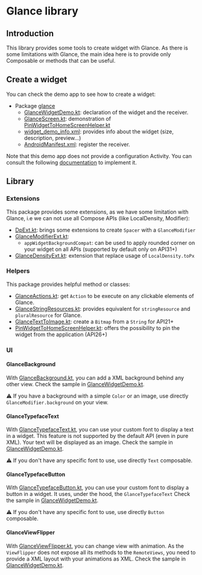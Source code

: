 # Glance library

## Introduction

This library provides some tools to create widget with Glance. As there is some limitations with
Glance, the main idea here is to provide only Composable or methods that can be useful.

## Create a widget

You can check the demo app to see how to create a widget:
- Package [glance](../app/src/main/kotlin/studio/lunabee/compose/demo/glance)
    - [GlanceWidgetDemo.kt](../app/src/main/kotlin/studio/lunabee/compose/demo/glance/GlanceWidgetDemo.kt): declaration of the widget and the receiver.
    - [GlanceScreen.kt](../app/src/main/kotlin/studio/lunabee/compose/demo/glance/GlanceScreen.kt): demonstration of [PinWidgetToHomeScreenHelper.kt](src/main/kotlin/studio/lunabee/compose/glance/helpers/PinWidgetToHomeScreenHelper.kt)
    - [widget_demo_info.xml](../app/src/main/res/xml/widget_demo_info.xml): provides info about the widget (size, description, preview...)
    - [AndroidManifest.xml](../app/src/main/AndroidManifest.xml): register the receiver.

Note that this demo app does not provide a configuration Activity. You can consult the following [documentation](https://developer.android.com/develop/ui/views/appwidgets/configuration) to implement it.

## Library

### Extensions

This package provides some extensions, as we have some limitation with Glance, i.e we can not use all Compose APIs (like LocalDensity, Modifier):
- [DpExt.kt](src/main/kotlin/studio/lunabee/compose/glance/extensions/DpExt.kt): brings some extensions to create `Spacer` with a `GlanceModifier`
- [GlanceModifierExt.kt](src/main/kotlin/studio/lunabee/compose/glance/extensions/GlanceModifierExt.kt):
    - `appWidgetBackgroundCompat`: can be used to apply rounded corner on your widget on all APIs (supported by default only on API31+)
- [GlanceDensityExt.kt](src/main/kotlin/studio/lunabee/compose/glance/extensions/GlanceDensityExt.kt): extension that replace usage of `LocalDensity.toPx`

### Helpers

This package provides helpful method or classes:
- [GlanceActions.kt](src/main/kotlin/studio/lunabee/compose/glance/helpers/GlanceActions.kt): get `Action` to be execute on any clickable elements of Glance.
- [GlanceStringResources.kt](src/main/kotlin/studio/lunabee/compose/glance/helpers/GlanceStringResources.kt): provides equivalent for `stringResource` and `pluralResource` for Glance.
- [GlanceTextToImage.kt](src/main/kotlin/studio/lunabee/compose/glance/helpers/GlanceTextToImage.kt): create a `Bitmap` from a `String` for API21+
- [PinWidgetToHomeScreenHelper.kt](src/main/kotlin/studio/lunabee/compose/glance/helpers/PinWidgetToHomeScreenHelper.kt): offers the possibility to pin the widget from the application (API26+)

### UI

#### GlanceBackground

With [GlanceBackground.kt](src/main/kotlin/studio/lunabee/compose/glance/ui/GlanceBackground.kt), you can add a XML background behind any other view. 
Check the sample in [GlanceWidgetDemo.kt](../app/src/main/kotlin/studio/lunabee/compose/demo/glance/GlanceWidgetDemo.kt).

⚠️ If you have a background with a simple `Color` or an image, use directly `GlanceModifier.background` on your view.

#### GlanceTypefaceText

With [GlanceTypefaceText.kt](src/main/kotlin/studio/lunabee/compose/glance/ui/GlanceTypefaceText.kt), you can use your custom font to display a text in a widget.
This feature is not supported by the default API (even in pure XML). Your text will be displayed as an image.
Check the sample in [GlanceWidgetDemo.kt](../app/src/main/kotlin/studio/lunabee/compose/demo/glance/GlanceWidgetDemo.kt).

⚠️ If you don't have any specific font to use, use directly `Text` composable.

#### GlanceTypefaceButton

With [GlanceTypefaceButton.kt](src/main/kotlin/studio/lunabee/compose/glance/ui/GlanceTypefaceButton.kt), you can use your custom font to display a button in a widget.
It uses, under the hood, the `GlanceTypefaceText`
Check the sample in [GlanceWidgetDemo.kt](../app/src/main/kotlin/studio/lunabee/compose/demo/glance/GlanceWidgetDemo.kt).

⚠️ If you don't have any specific font to use, use directly `Button` composable.

#### GlanceViewFlipper

With [GlanceViewFlipper.kt](src/main/kotlin/studio/lunabee/compose/glance/ui/GlanceViewFlipper.kt), you can change view with animation.
As the `ViewFlipper` does not expose all its methods to the `RemoteViews`, you need to provide a XML layout with your animations as XML.
Check the sample in [GlanceWidgetDemo.kt](../app/src/main/kotlin/studio/lunabee/compose/demo/glance/GlanceWidgetDemo.kt).
